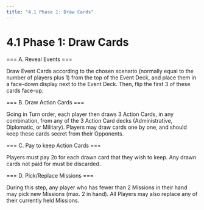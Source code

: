 ```yaml
---
title: "4.1 Phase 1: Draw Cards"
---
```


# 4.1 Phase 1: Draw Cards

=== A. Reveal Events ===

Draw Event Cards according to the chosen scenario (normally equal to the number of players plus 1) from the top of the Event Deck, and place them in a face-down display next to the Event Deck. Then, flip the first 3 of these cards face-up.

=== B. Draw Action Cards ===

Going in Turn order, each player then draws 3 Action Cards, in any combination, from any of the 3 Action Card decks (Administrative, Diplomatic, or Military). Players may draw cards one by one, and should keep these cards secret from their Opponents.

=== C. Pay to keep Action Cards ===

Players must pay 2<code>D</code> for each drawn card that they wish to keep. Any drawn cards not paid for must be discarded.

=== D. Pick/Replace Missions ===

During this step, any player who has fewer than 2 Missions in their hand may pick new Missions (max. 2 in hand). All Players may also replace any of their currently held Missions.